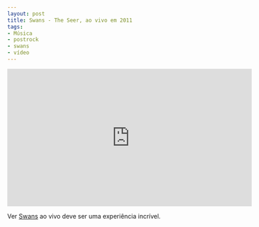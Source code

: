 ```yaml
---
layout: post
title: Swans - The Seer, ao vivo em 2011
tags:
- Música
- postrock
- swans
- vídeo
---
```


<iframe width="560" height="315" src="http://www.youtube.com/embed/al_-2LWwbSI" frameborder="0" allowfullscreen></iframe>

Ver [Swans](http://en.wikipedia.org/wiki/Swans_(band)) ao vivo deve ser uma experiência incrível.

